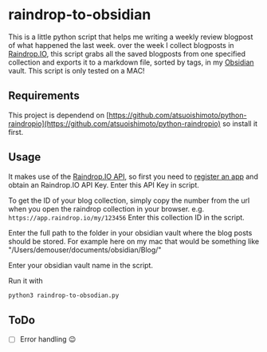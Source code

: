 # raindrop-to-obsidian
This is a little python script that helps me writing a weekly review blogpost of what happened the last week.
over the week I collect blogposts in [Raindrop.IO](https://raindrop.io/), this script grabs all the saved blogposts from one specified collection and exports it to a markdown file, sorted by tags, in my [Obsidian](https://obsidian.md/) vault.
This script is only tested on a MAC!

## Requirements
This project is dependend on [https://github.com/atsuoishimoto/python-raindropio](https://github.com/atsuoishimoto/python-raindropio) so install it first.

## Usage
It makes use of the [Raindrop.IO API](https://developer.raindrop.io/), so first you need to [register an app](https://app.raindrop.io/settings/integrations) and obtain an Raindrop.IO API Key.
Enter this API Key in script.

To get the ID of your blog collection, simply copy the number from the url when you open the raindrop collection in your browser.
e.g. ```https://app.raindrop.io/my/123456```
Enter this collection ID in the script.

Enter the full path to the folder in your obsidian vault where the blog posts should be stored.
For example here on my mac that would be something like "/Users/demouser/documents/obsidian/Blog/"

Enter your obsidian vault name in the script.

Run it with
```bash
python3 raindrop-to-obsodian.py
```

## ToDo
- [ ] Error handling 😉
